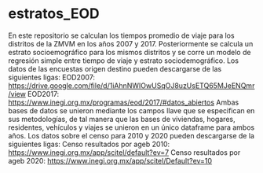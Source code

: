 # estratos_EOD
En este repositorio se calculan los tiempos promedio de viaje para los distritos de la ZMVM en los años 2007 y 2017. Posteriormente se calcula un estrato socioemográfico para los mismos distritos y se corre un modelo de regresión simple entre tiempo de viaje y estrato sociodemográfico.
Los datos de las encuestas origen destino pueden descargarse de las siguientes ligas:
EOD2007: https://drive.google.com/file/d/1iAhnNWIOwUSqOJ8uzUsETQ65MJeENQmr/view 
EOD2017: https://www.inegi.org.mx/programas/eod/2017/#datos_abiertos
Ambas bases de datos se unieron mediante los campos llave que se especifican en sus metodologías, de tal manera que las bases de viviendas, hogares, residentes, vehículos y viajes se unieron en un único dataframe para ambos años.
Los datos sobre el censo para 2010 y 2020 pueden descargarse de la siguientes ligas:
Censo resultados por ageb 2010: https://www.inegi.org.mx/app/scitel/default?ev=7
Censo resultados por ageb 2020: https://www.inegi.org.mx/app/scitel/Default?ev=10
